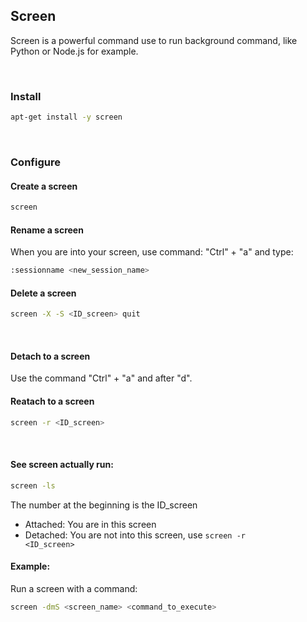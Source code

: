 ## Screen

Screen is a powerful command use to run background command, like Python or Node.js for example.

<br>

### Install
```bash
apt-get install -y screen
```


<br>

### Configure

#### Create a screen
```bash
screen
```

#### Rename a screen
When you are into your screen, use command: "Ctrl" + "a" and type:
```bash
:sessionname <new_session_name>
```

#### Delete a screen
```bash
screen -X -S <ID_screen> quit
```

<br>

#### Detach to a screen
Use the command "Ctrl" + "a" and after "d".

#### Reatach to a screen
```bash
screen -r <ID_screen>
```

<br>

#### See screen actually run:
```bash
screen -ls
```
The number at the beginning is the ID_screen
* Attached: You are in this screen
* Detached: You are not into this screen, use <code>screen -r <ID_screen></code>


#### Example:
Run a screen with a command:
```bash
screen -dmS <screen_name> <command_to_execute>
```

